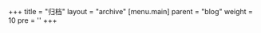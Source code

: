 +++
title = "归档"
layout = "archive"
[menu.main]
  parent = "blog"
  weight = 10
  pre = '<i class="fas fa-fw fa-file-archive me-1"></i>'
+++
